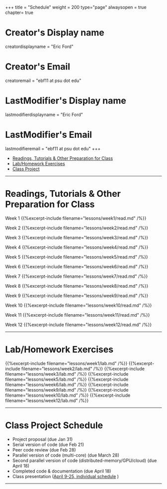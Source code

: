 +++
title = "Schedule"
weight = 200
type="page"
alwaysopen = true
chapter= true

# Creator's Display name
creatordisplayname = "Eric Ford"
# Creator's Email
creatoremail = "ebf11 at psu dot edu"
# LastModifier's Display name
lastmodifierdisplayname = "Eric Ford"
# LastModifier's Email
lastmodifieremail = "ebf11 at psu dot edu"
+++

- [Readings, Tutorials & Other Preparation for Class](#readings)
- [Lab/Homework Exercises](#labs)
- [Class Project](#project)

---

<a id="readings"></a>
# Readings, Tutorials & Other Preparation for Class
Week 1
{{%excerpt-include filename="lessons/week1/read.md" /%}}

Week 2
{{%excerpt-include filename="lessons/week2/read.md" /%}}

Week 3
{{%excerpt-include filename="lessons/week3/read.md" /%}}

Week 4
{{%excerpt-include filename="lessons/week4/read.md" /%}}

Week 5
{{%excerpt-include filename="lessons/week5/read.md" /%}}

Week 6
{{%excerpt-include filename="lessons/week6/read.md" /%}}

Week 7
{{%excerpt-include filename="lessons/week7/read.md" /%}}

Week 8
{{%excerpt-include filename="lessons/week8/read.md" /%}}

Week 9
{{%excerpt-include filename="lessons/week9/read.md" /%}}

Week 10
{{%excerpt-include filename="lessons/week10/read.md" /%}}

Week 11
{{%excerpt-include filename="lessons/week11/read.md" /%}}

Week 12
{{%excerpt-include filename="lessons/week12/read.md" /%}}


---

<a id="labs"></a>
# Lab/Homework Exercises
{{%excerpt-include filename="lessons/week1/lab.md" /%}}
{{%excerpt-include filename="lessons/week2/lab.md" /%}}
{{%excerpt-include filename="lessons/week3/lab.md" /%}}
{{%excerpt-include filename="lessons/week5/lab.md" /%}}
{{%excerpt-include filename="lessons/week6/lab.md" /%}}
{{%excerpt-include filename="lessons/week9/lab.md" /%}}
{{%excerpt-include filename="lessons/week10/lab.md" /%}}
{{%excerpt-include filename="lessons/week12/lab.md" /%}}

---

<a id="project"></a>
# Class Project Schedule
- Project proposal (due Jan 31)
- Serial version of code (due Feb 21)
- Peer code review (due Feb 28)
- Parallel version of code (multi-core) (due March 28)
- Second parallel version of code (distributed-memory/GPU/cloud) (due April 18)
- Completed code & documentation (due April 18)
- Class presentation ([April 9-25, individual schedule](https://github.com/PsuAstro528/PresentationsSchedule2019) )


---

